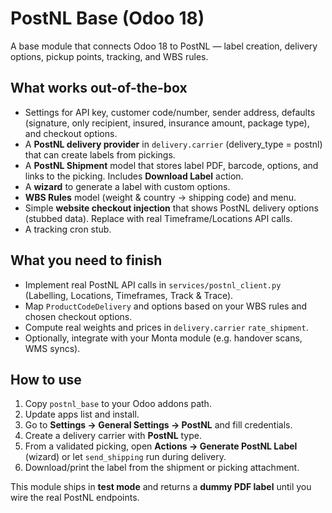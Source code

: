 # PostNL Base (Odoo 18)

A base module that connects Odoo 18 to PostNL — label creation, delivery options, pickup points, tracking, and WBS rules.

## What works out-of-the-box
- Settings for API key, customer code/number, sender address, defaults (signature, only recipient, insured, insurance amount, package type), and checkout options.
- A **PostNL delivery provider** in `delivery.carrier` (delivery_type = postnl) that can create labels from pickings.
- A **PostNL Shipment** model that stores label PDF, barcode, options, and links to the picking. Includes **Download Label** action.
- A **wizard** to generate a label with custom options.
- **WBS Rules** model (weight & country → shipping code) and menu.
- Simple **website checkout injection** that shows PostNL delivery options (stubbed data). Replace with real Timeframe/Locations API calls.
- A tracking cron stub.

## What you need to finish
- Implement real PostNL API calls in `services/postnl_client.py` (Labelling, Locations, Timeframes, Track & Trace).
- Map `ProductCodeDelivery` and options based on your WBS rules and chosen checkout options.
- Compute real weights and prices in `delivery.carrier` `rate_shipment`.
- Optionally, integrate with your Monta module (e.g. handover scans, WMS syncs).

## How to use
1. Copy `postnl_base` to your Odoo addons path.
2. Update apps list and install.
3. Go to **Settings → General Settings → PostNL** and fill credentials.
4. Create a delivery carrier with **PostNL** type.
5. From a validated picking, open **Actions → Generate PostNL Label** (wizard) or let `send_shipping` run during delivery.
6. Download/print the label from the shipment or picking attachment.

This module ships in **test mode** and returns a **dummy PDF label** until you wire the real PostNL endpoints.
